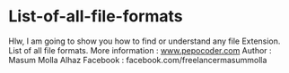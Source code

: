 # List-of-all-file-formats
Hlw, I am going to show  you how to find or understand any file Extension. List of all  file formats.
More information : www.pepocoder.com
Author : Masum Molla Alhaz
Facebook : facebook.com/freelancermasummolla
